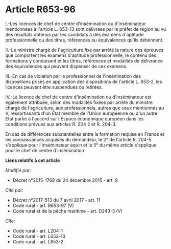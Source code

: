 # Article R653-96

I.-Les licences de chef de centre d'insémination ou d'inséminateur mentionnées à l'article L. 653-13 sont délivrées par le
préfet de région au vu des résultats obtenus par les candidats à des examens d'aptitude professionnelle ou des titres,
références ou équivalences qu'ils détiennent.

II.-Le ministre chargé de l'agriculture fixe par arrêté la nature des épreuves que comportent les examens d'aptitude
professionnelle, le contenu des formations y conduisant et les titres, références et modalités de délivrance des équivalences
qui peuvent dispenser de ces examens.

III.-En cas de violation par le professionnel de l'insémination des dispositions prises en application des dispositions de
l'article L. 653-2, les licences peuvent être suspendues ou retirées.

IV.-La licence de chef de centre d'insémination ou d'inséminateur est également attribuée, selon des modalités fixées par
arrêté du ministre chargé de l'agriculture, aux professionnels, autres que ceux mentionnés au V, ressortissants d'un Etat
membre de l'Union européenne ou d'un autre Etat partie à l'accord sur  l'Espace économique européen dans les conditions
prévues aux articles R. 204 2 et R. 204-3.

En cas de différences substantielles entre la formation requise en France et les connaissances acquises du demandeur, le 2°
de l'article R. 204-5 s'applique pour l'inséminateur équin et le 5° du même article s'applique pour le chef de centre
d'insémination.

**Liens relatifs à cet article**

_Modifié par_:

  - Décret n°2015-1768 du 24 décembre 2015 - art. 9

_Cité par_:

  - Décret n°2017-513 du 7 avril 2017 - art. 11
  - Code rural - art. R653-97 (V)
  - Code rural et de la pêche maritime - art. D243-3 (V)

_Cite_:

  - Code rural - art. L204-1
  - Code rural - art. L653-13
  - Code rural - art. L653-2
